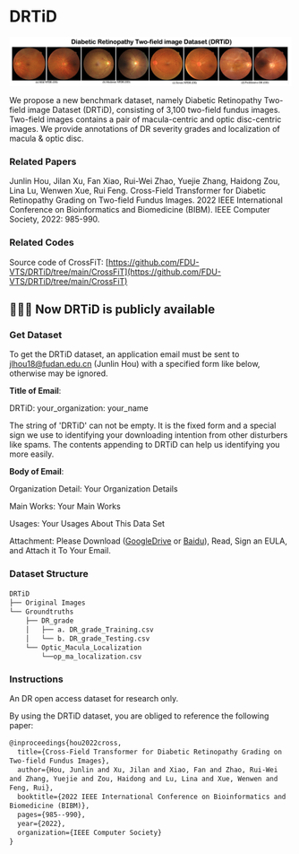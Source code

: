 # DRTiD

![](https://github.com/FDU-VTS/DRTiD/blob/main/src/intro2.png)

We propose a new benchmark dataset, namely Diabetic Retinopathy Two-field image Dataset (DRTiD), consisting of 3,100 two-field fundus images. Two-field images contains a pair of macula-centric and optic disc-centric images. We provide annotations of DR severity grades and localization of macula & optic disc.


### Related Papers
Junlin Hou, Jilan Xu, Fan Xiao, Rui-Wei Zhao, Yuejie Zhang, Haidong Zou, Lina Lu, Wenwen Xue, Rui Feng. Cross-Field Transformer for Diabetic Retinopathy Grading on Two-field Fundus Images. 2022 IEEE International Conference on Bioinformatics and Biomedicine (BIBM). IEEE Computer Society, 2022: 985-990.

### Related Codes
Source code of CrossFiT: [https://github.com/FDU-VTS/DRTiD/tree/main/CrossFiT](https://github.com/FDU-VTS/DRTiD/tree/main/CrossFiT)

## 📢📢📢 Now DRTiD is publicly available

### Get Dataset

To get the DRTiD dataset, an application email must be sent to jlhou18@fudan.edu.cn (Junlin Hou) with a specified form like below, otherwise may be ignored.

**Title of Email**:

DRTiD: your_organization: your_name

The string of 'DRTiD' can not be empty. It is the fixed form and a special sign we use to identifying your downloading intention from other disturbers like spams. The contents appending to DRTiD can help us identifying you more easily.

**Body of Email**:

Organization Detail: Your Organization Details

Main Works: Your Main Works

Usages: Your Usages About This Data Set

Attachment: Please Download ([GoogleDrive](https://drive.google.com/file/d/1X1o-uAwTwHajtwTfBK1X-Y97amvOgrQP/view?usp=sharing) or [Baidu](https://pan.baidu.com/s/1zYrwkkmKKuhUwbEFs-lZJw?pwd=84ns)), Read, Sign an EULA, and Attach it To Your Email.


### Dataset Structure

```
DRTiD
├── Original Images
└── Groundtruths
    ├── DR_grade
    │   ├── a. DR_grade_Training.csv
    │   └── b. DR_grade_Testing.csv
    └── Optic_Macula_Localization
        └──op_ma_localization.csv

```

### Instructions

An DR open access dataset for research only.

By using the DRTiD dataset, you are obliged to reference the following paper:
```
@inproceedings{hou2022cross,
  title={Cross-Field Transformer for Diabetic Retinopathy Grading on Two-field Fundus Images},
  author={Hou, Junlin and Xu, Jilan and Xiao, Fan and Zhao, Rui-Wei and Zhang, Yuejie and Zou, Haidong and Lu, Lina and Xue, Wenwen and Feng, Rui},
  booktitle={2022 IEEE International Conference on Bioinformatics and Biomedicine (BIBM)},
  pages={985--990},
  year={2022},
  organization={IEEE Computer Society}
}
```
